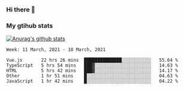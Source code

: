 ### Hi there 👋

### My gtihub stats

[![Anurag's github stats](https://github-readme-stats.vercel.app/api?username=gaozhidong)](https://github.com/gaozhidong/github-readme-stats)

<!--START_SECTION:waka-->
```text
Week: 11 March, 2021 - 18 March, 2021

Vue.js       22 hrs 26 mins  ██████████████░░░░░░░░░░░   55.64 % 
TypeScript   5 hrs 54 mins   ███▓░░░░░░░░░░░░░░░░░░░░░   14.63 % 
HTML         5 hrs 42 mins   ███▓░░░░░░░░░░░░░░░░░░░░░   14.17 % 
Other        1 hr 51 mins    █░░░░░░░░░░░░░░░░░░░░░░░░   04.63 % 
JavaScript   1 hr 42 mins    █░░░░░░░░░░░░░░░░░░░░░░░░   04.22 % 
```
<!--END_SECTION:waka-->